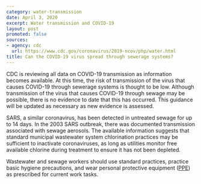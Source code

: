 ```yaml
---
category: water-transmission
date: April 3, 2020
excerpt: Water transmission and COVID-19
layout: post
promoted: false
sources:
- agency: cdc
  url: https://www.cdc.gov/coronavirus/2019-ncov/php/water.html
title: Can the COVID-19 virus spread through sewerage systems?
---
```


CDC is reviewing all data on COVID-19 transmission as information becomes available. At this time, the risk of transmission of the virus that causes COVID-19 through sewerage systems is thought to be low. Although transmission of the virus that causes COVID-19 through sewage may be possible, there is no evidence to date that this has occurred. This guidance will be updated as necessary as new evidence is assessed.

SARS, a similar coronavirus, has been detected in untreated sewage for up to 14 days. In the 2003 SARS outbreak, there was documented transmission associated with sewage aerosols. The available information suggests that standard municipal wastewater system chlorination practices may be sufficient to inactivate coronaviruses, as long as utilities monitor free available chlorine during treatment to ensure it has not been depleted.

Wastewater and sewage workers should use standard practices, practice basic hygiene precautions, and wear personal protective equipment ([PPE](https://www.cdc.gov/healthywater/global/sanitation/workers_handlingwaste.html)) as prescribed for current work tasks.